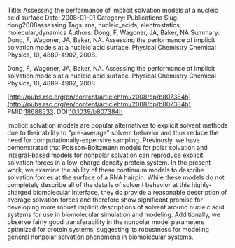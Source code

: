 Title: Assessing the performance of implicit solvation models at a nucleic acid surface
Date: 2008-01-01
Category: Publications
Slug: dong2008assessing
Tags: rna, nucleic_acids, electrostatics, molecular_dynamics
Authors: Dong, F, Wagoner, JA, Baker, NA
Summary: Dong, F, Wagoner, JA, Baker, NA. Assessing the performance of implicit solvation models at a nucleic acid surface. Physical Chemistry Chemical Physics, 10, 4889-4902, 2008. 

Dong, F, Wagoner, JA, Baker, NA. Assessing the performance of implicit solvation models at a nucleic acid surface. Physical Chemistry Chemical Physics, 10, 4889-4902, 2008. 

[http://pubs.rsc.org/en/content/articlehtml/2008/cp/b807384h](http://pubs.rsc.org/en/content/articlehtml/2008/cp/b807384h). PMID:[18688533](http://www.ncbi.nlm.nih.gov/pubmed/18688533). DOI:[10.1039/b807384h](http://dx.doi.org/10.1039/b807384h)

Implicit solvation models are popular alternatives to explicit solvent methods due to their ability to "pre-average" solvent behavior and thus reduce the need for computationally-expensive sampling. Previously, we have demonstrated that Poisson-Boltzmann models for polar solvation and integral-based models for nonpolar solvation can reproduce explicit solvation forces in a low-charge density protein system. In the present work, we examine the ability of these continuum models to describe solvation forces at the surface of a RNA hairpin. While these models do not completely describe all of the details of solvent behavior at this highly-charged biomolecular interface, they do provide a reasonable description of average solvation forces and therefore show significant promise for developing more robust implicit descriptions of solvent around nucleic acid systems for use in biomolecular simulation and modeling. Additionally, we observe fairly good transferability in the nonpolar model parameters optimized for protein systems, suggesting its robustness for modeling general nonpolar solvation phenomena in biomolecular systems.
